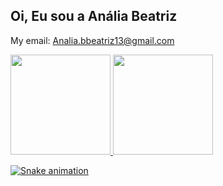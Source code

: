 ## Oi, Eu sou a Anália Beatriz
My email: Analia.bbeatriz13@gmail.com 

<div>
  <a href="https://github.com/analia-beatriz">
  <img height="160em" src="https://github-readme-stats.vercel.app/api?username=analia-beatriz&show_icons=true&theme=dracula&include_all_commits=true&count_private=true"/>
  <img height="160em" src="https://github-readme-stats.vercel.app/api/top-langs/?username=analia-beatriz&layout=compact&langs_count=7&theme=dracula"/>
</div>
  
   ![Snake animation](https://github.com/analia-beatriz/analia-beatriz/blob/output/github-contribution-grid-snake.svg)
  
